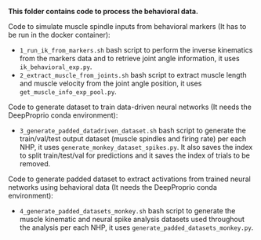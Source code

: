 **This folder contains code to process the behavioral data.**

Code to simulate muscle spindle inputs from behavioral markers (It has to be run in the docker container):
* `1_run_ik_from_markers.sh` bash script to perform the inverse kinematics from the markers data and to retrieve joint angle information, it uses `ik_behavioral_exp.py`. 
* `2_extract_muscle_from_joints.sh` bash script to extract muscle length and muscle velocity from the joint angle position, it uses `get_muscle_info_exp_pool.py`.

Code to generate dataset to train data-driven neural networks (It needs the DeepProprio conda environment):
* `3_generate_padded_datadriven_dataset.sh` bash script to generate the train/val/test output dataset (muscle spindles and firing rate) per each NHP, it uses `generate_monkey_dataset_spikes.py`. It also saves the index to split train/test/val for predictions and it saves the index of trials to be removed.

Code to generate padded dataset to extract activations from trained neural networks using behavioral data (It needs the DeepProprio conda environment):
* `4_generate_padded_datasets_monkey.sh` bash script to generate the muscle kinematic and neural spike analysis datasets used throughout the analysis per each NHP, it uses `generate_padded_datasets_monkey.py`.